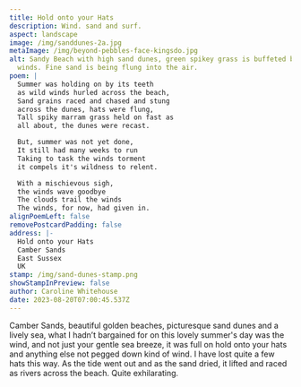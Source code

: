 ```yaml
---
title: Hold onto your Hats
description: Wind. sand and surf.
aspect: landscape
image: /img/sanddunes-2a.jpg
metaImage: /img/beyond-pebbles-face-kingsdo.jpg
alt: Sandy Beach with high sand dunes, green spikey grass is buffeted by wild
  winds. Fine sand is being flung into the air.
poem: |
  Summer was holding on by its teeth
  as wild winds hurled across the beach,
  Sand grains raced and chased and stung
  across the dunes, hats were flung,
  Tall spiky marram grass held on fast as
  all about, the dunes were recast.

  But, summer was not yet done,
  It still had many weeks to run
  Taking to task the winds torment
  it compels it's wildness to relent.

  With a mischievous sigh, 
  the winds wave goodbye
  The clouds trail the winds
  The winds, for now, had given in.
alignPoemLeft: false
removePostcardPadding: false
address: |-
  Hold onto your Hats
  Camber Sands
  East Sussex
  UK
stamp: /img/sand-dunes-stamp.png
showStampInPreview: false
author: Caroline Whitehouse
date: 2023-08-20T07:00:45.537Z
---
```

Camber Sands, beautiful golden beaches, picturesque sand dunes and a lively sea, what I hadn’t bargained for on this lovely summer's day was the wind, and not just your gentle sea breeze, it was full on hold onto your hats and anything else not pegged down kind of wind. I have lost quite a few hats this way. As the tide went out and as the sand dried, it lifted and raced as rivers across the beach. Quite exhilarating.